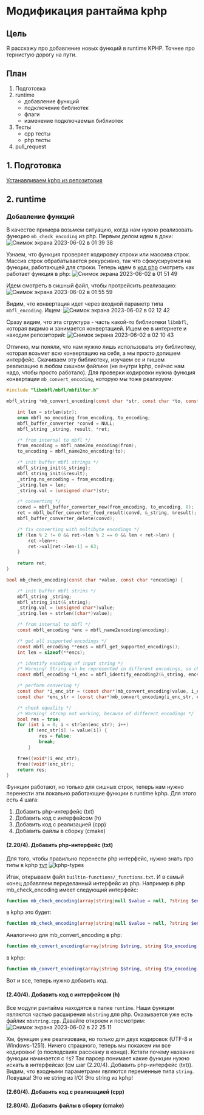 # Модификация рантайма kphp

## Цель
Я расскажу про добавление новых функций в runtime KPHP. Точнее про тернистую дорогу на пути.

## План
1. Подготовка
2. runtime
    - добавление функций
    - подключение библиотек
    - флаги
    - изменение подключаемых библиотек
3. Тесты
    - cpp тесты
    - php тесты
4. pull_request

## 1. Подготовка

[Устанавливаем kphp из репозитория](https://vkcom.github.io/kphp/kphp-internals/developing-and-extending-kphp/compiling-kphp-from-sources.html)

## 2. runtime
### Добавление функций
В качестве примера возьмем ситуацию, когда нам нужно реализовать функцию `mb_check_encoding` из php. Первым делом идем в доки:
![Снимок экрана 2023-06-02 в 01 39 38](https://github.com/andreylzmw/kphp-runtime-docs/assets/110744283/0177f3fd-c393-4fe3-85c6-45acbf46663b)

Узнаем, что функция проверяет кодировку строки или массива строк. Массив строк обрабатывается рекурсивно, так что сфокусируемся на функции, работающей для строки. Теперь идем в [код php](https://github.com/php/php-src) смотреть как работает функция в php:
![Снимок экрана 2023-06-02 в 01 51 49](https://github.com/andreylzmw/kphp-runtime-docs/assets/110744283/c2f006ce-b6a3-4616-85ce-883f03a20706)

Идем смотреть в сишный файл, чтобы протрейсить реализацию:
![Снимок экрана 2023-06-02 в 01 55 59](https://github.com/andreylzmw/kphp-runtime-docs/assets/110744283/3f18acc6-98ab-4f60-ab55-b49c80349ce1)

Видим, что конвертация идет через входной параметр типа `mbfl_encoding`. Ищем:
![Снимок экрана 2023-06-02 в 02 12 42](https://github.com/andreylzmw/kphp-runtime-docs/assets/110744283/36469744-244b-4cd0-b46f-a013f84cc861)

Сразу видим, что эта структура - часть какой-то библиотеки `libmbfl`, которая видимо и занимается конвертацией. Ищем ее в интернете и находим репозиторий:
![Снимок экрана 2023-06-02 в 02 10 43](https://github.com/andreylzmw/kphp-runtime-docs/assets/110744283/4ffc702e-eea2-4609-b1d0-6ed55b50fed6)

Отлично, мы поняли, что нам нужно лишь использовать эту библиотеку, которая возьмет всю конвертацию на себя, а мы просто допишем интерфейс. Скачиваем эту библиотеку, изучаем ее и пишем реализацию в любом сишном файлике (не внутри kphp, сейчас нам надо, чтобы просто работало). Для проверки кодировки нужна функция конвертации `mb_convert_encoding`, которую мы тоже реализуем:
```c
#include "libmbfl/mbfl/mbfilter.h"

mbfl_string *mb_convert_encoding(const char *str, const char *to, const char *from) {

	int len = strlen(str);
	enum mbfl_no_encoding from_encoding, to_encoding;
	mbfl_buffer_converter *convd = NULL;
	mbfl_string _string, result, *ret;

	/* from internal to mbfl */
	from_encoding = mbfl_name2no_encoding(from);
	to_encoding = mbfl_name2no_encoding(to);

	/* init buffer mbfl strings */
	mbfl_string_init(&_string);
	mbfl_string_init(&result);
	_string.no_encoding = from_encoding;
	_string.len = len;
	_string.val = (unsigned char*)str;

	/* converting */
	convd = mbfl_buffer_converter_new(from_encoding, to_encoding, 0);
	ret = mbfl_buffer_converter_feed_result(convd, &_string, &result);
	mbfl_buffer_converter_delete(convd);

	/* fix converting with multibyte encodings */
	if (len % 2 != 0 && ret->len % 2 == 0 && len < ret->len) {
		ret->len++;
		ret->val[ret->len-1] = 63;
	}
	
	return ret;
}

bool mb_check_encoding(const char *value, const char *encoding) {

	/* init buffer mbfl strins */
	mbfl_string _string;
	mbfl_string_init(&_string);
	_string.val = (unsigned char*)value;
	_string.len = strlen((char*)value);

	/* from internal to mbfl */
	const mbfl_encoding *enc = mbfl_name2encoding(encoding);

	/* get all supported encodings */
	const mbfl_encoding **encs = mbfl_get_supported_encodings();
	int len = sizeof(**encs);

	/* identify encoding of input string */
	/* Warning! String can be represented in different encodings, so check needed */
	const mbfl_encoding *i_enc = mbfl_identify_encoding2(&_string, encs, len, 1);

	/* perform convering */
	const char *i_enc_str = (const char*)mb_convert_encoding(value, i_enc->name, enc->name)->val;
	const char *enc_str = (const char*)mb_convert_encoding(i_enc_str, enc->name, i_enc->name)->val;

	/* check equality */
	/* Warning! strcmp not working, because of different encodings */
	bool res = true;
	for (int i = 0; i < strlen(enc_str); i++)
		if (enc_str[i] != value[i]) {
			res = false;
			break;
		}

	free((void*)i_enc_str);
	free((void*)enc_str);
	return res;
}
```
Функции работают, но только для сишных строк, теперь нам нужно перенести эти локально работающие функции в runtime kphp. Для этого есть 4 шага:
1. Добавить php-интерфейс (txt)
2. Добавить код с интерфейсом (h)
3. Добавить код с реализацией (cpp)
4. Добавить файлы в сборку (cmake)

#### (2.20/4). Добавить php-интерфейс (txt)
Для того, чтобы правильно перенести php интерфейс, нужно знать про типы в kphp [тут](https://vkcom.github.io/kphp/kphp-language/static-type-system/kphp-type-system.html)
![kphp-types](https://github.com/andreylzmw/kphp-runtime-docs/assets/110744283/34deba9b-61c7-4e20-bbc5-6418c69455fd)

Итак, открываем файл `builtin-functions/_functions.txt`. И в самый конец добавляем переделанный интерфейс из php. Например в php mb_check_encoding имеет следующий интерфейс:
```php
function mb_check_encoding(array|string|null $value = null, ?string $encoding = null): bool
```
в kphp это будет:
```php
function mb_check_encoding(array|string|null $value = null, ?string $encoding = null): bool;
```

Аналогично для mb_convert_encoding в php:
```php
function mb_convert_encoding(array|string $string, string $to_encoding, array|string|null $from_encoding = null): array|string|false
```
в kphp:
```php
function mb_convert_encoding(array|string $string, string $to_encoding, array|string|null $from_encoding = null): array|string|false;
```
Вот и все, теперь нужно добавить код.

#### (2.40/4). Добавить код с интерфейсом (h)
Все модули рантайма находятся в папке `runtime`. Наши функции являются частью расширения `mbstring` для php. Оказывается уже есть файлик `mbstring.cpp`. Давайте откроем и посмотрим:
![Снимок экрана 2023-06-02 в 22 25 11](https://github.com/andreylzmw/kphp-runtime-docs/assets/110744283/223d3e0a-dab2-4794-b2f1-b234bbdd2f75)

Хм, функция уже реализована, но только для двух кодировок (UTF-8 и Windows-1251). Ничего страшного, теперь мы покажем им все кодировки! (о последсвиях расскажу в конце). Кстати почему название функции начинается с `f$`? Так парсер понимает какие функции нужно искать в интерфейсах (см шаг (2.20/4).  Добавить php-интерфейс (txt)). Видим, что входными параметрами являются переменные типа `string`. Ловушка! Это не string из I/O! Это string из kphp!



#### (2.60/4). Добавить код с реализацией (cpp)

#### (2.80/4). Добавить файлы в сборку (cmake)

## 


